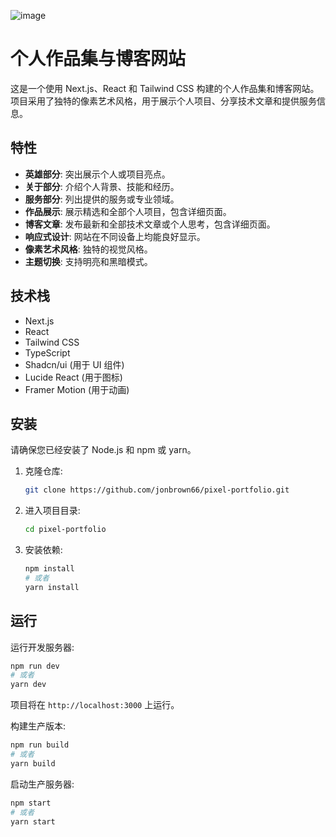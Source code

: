 ![image](https://github.com/user-attachments/assets/75dc43ca-96b9-4b05-9e41-74fa18c31b56)

# 个人作品集与博客网站

这是一个使用 Next.js、React 和 Tailwind CSS 构建的个人作品集和博客网站。项目采用了独特的像素艺术风格，用于展示个人项目、分享技术文章和提供服务信息。

## 特性

*   **英雄部分**: 突出展示个人或项目亮点。
*   **关于部分**: 介绍个人背景、技能和经历。
*   **服务部分**: 列出提供的服务或专业领域。
*   **作品展示**: 展示精选和全部个人项目，包含详细页面。
*   **博客文章**: 发布最新和全部技术文章或个人思考，包含详细页面。
*   **响应式设计**: 网站在不同设备上均能良好显示。
*   **像素艺术风格**: 独特的视觉风格。
*   **主题切换**: 支持明亮和黑暗模式。

## 技术栈

*   Next.js
*   React
*   Tailwind CSS
*   TypeScript
*   Shadcn/ui (用于 UI 组件)
*   Lucide React (用于图标)
*   Framer Motion (用于动画)

## 安装

请确保您已经安装了 Node.js 和 npm 或 yarn。

1.  克隆仓库:
    ```bash
    git clone https://github.com/jonbrown66/pixel-portfolio.git
    ```
2.  进入项目目录:
    ```bash
    cd pixel-portfolio
    ```
3.  安装依赖:
    ```bash
    npm install
    # 或者
    yarn install
    ```

## 运行

运行开发服务器:

```bash
npm run dev
# 或者
yarn dev
```

项目将在 `http://localhost:3000` 上运行。

构建生产版本:

```bash
npm run build
# 或者
yarn build
```

启动生产服务器:

```bash
npm start
# 或者
yarn start
```

